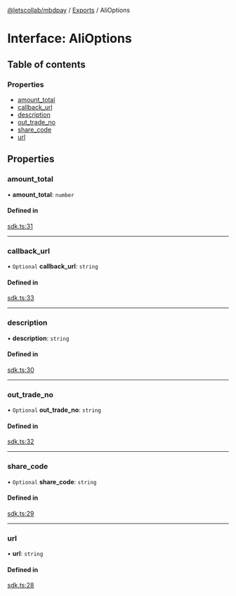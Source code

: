 [@letscollab/mbdpay](../README.md) / [Exports](../modules.md) / AliOptions

# Interface: AliOptions

## Table of contents

### Properties

- [amount\_total](AliOptions.md#amount_total)
- [callback\_url](AliOptions.md#callback_url)
- [description](AliOptions.md#description)
- [out\_trade\_no](AliOptions.md#out_trade_no)
- [share\_code](AliOptions.md#share_code)
- [url](AliOptions.md#url)

## Properties

### amount\_total

• **amount\_total**: `number`

#### Defined in

[sdk.ts:31](https://github.com/nawb-letscollab/mbdpay/blob/b88957d/src/sdk.ts#L31)

___

### callback\_url

• `Optional` **callback\_url**: `string`

#### Defined in

[sdk.ts:33](https://github.com/nawb-letscollab/mbdpay/blob/b88957d/src/sdk.ts#L33)

___

### description

• **description**: `string`

#### Defined in

[sdk.ts:30](https://github.com/nawb-letscollab/mbdpay/blob/b88957d/src/sdk.ts#L30)

___

### out\_trade\_no

• `Optional` **out\_trade\_no**: `string`

#### Defined in

[sdk.ts:32](https://github.com/nawb-letscollab/mbdpay/blob/b88957d/src/sdk.ts#L32)

___

### share\_code

• `Optional` **share\_code**: `string`

#### Defined in

[sdk.ts:29](https://github.com/nawb-letscollab/mbdpay/blob/b88957d/src/sdk.ts#L29)

___

### url

• **url**: `string`

#### Defined in

[sdk.ts:28](https://github.com/nawb-letscollab/mbdpay/blob/b88957d/src/sdk.ts#L28)
